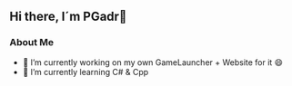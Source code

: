 ## Hi there, I´m PGadr👋
### About Me
- 🔭 I’m currently working on my own GameLauncher + Website for it 😄
- 🌱 I’m currently learning C# & Cpp
